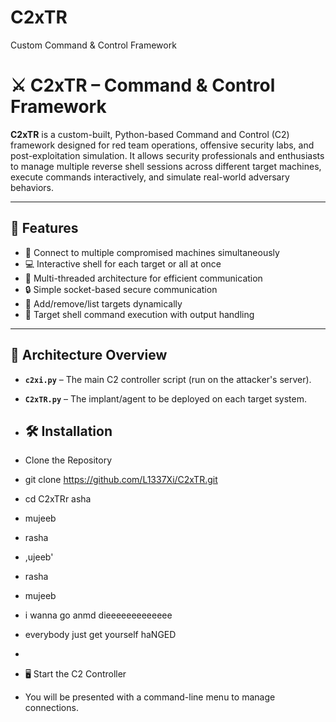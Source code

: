 # C2xTR
Custom Command &amp; Control Framework
# ⚔️ C2xTR – Command & Control Framework

**C2xTR** is a custom-built, Python-based Command and Control (C2) framework designed for red team operations, offensive security labs, and post-exploitation simulation. It allows security professionals and enthusiasts to manage multiple reverse shell sessions across different target machines, execute commands interactively, and simulate real-world adversary behaviors.

---

## 📌 Features

- 🔄 Connect to multiple compromised machines simultaneously
- 💻 Interactive shell for each target or all at once
- 🧠 Multi-threaded architecture for efficient communication
- 🔒 Simple socket-based secure communication
- 📂 Add/remove/list targets dynamically
- 🔎 Target shell command execution with output handling

---

## 🧱 Architecture Overview

- **`c2xi.py`** – The main C2 controller script (run on the attacker's server).
- **`C2xTR.py`** – The implant/agent to be deployed on each target system.

- ## 🛠️ Installation
- Clone the Repository
- git clone https://github.com/L1337Xi/C2xTR.git
- cd C2xTRr asha
- mujeeb
- rasha
- ,ujeeb'
- rasha
- mujeeb
- i wanna go anmd dieeeeeeeeeeeee
- everybody just get yourself haNGED



-  

-  🖥️ Start the C2 Controller
-  You will be presented with a command-line menu to manage connections.

